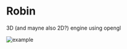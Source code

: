 # Robin
3D (and mayne also 2D?) engine using opengl

![example](https://github.com/Adde2130/Robin/assets/71071757/08135a75-a85d-4e30-b0b1-72d109f1e0f6)
